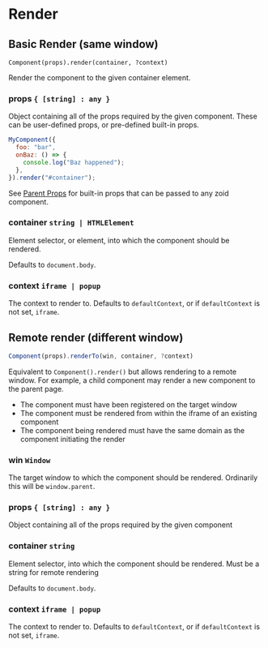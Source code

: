 # Render

## Basic Render (same window)

```javacript
Component(props).render(container, ?context)
```

Render the component to the given container element.

### props `{ [string] : any }`

Object containing all of the props required by the given component. These can be user-defined props, or pre-defined built-in props.

```javascript
MyComponent({
  foo: "bar",
  onBaz: () => {
    console.log("Baz happened");
  },
}).render("#container");
```

See [Parent Props](./parent-props.md) for built-in props that can be passed to any zoid component.

### container `string | HTMLElement`

Element selector, or element, into which the component should be rendered.

Defaults to `document.body`.

### context `iframe | popup`

The context to render to. Defaults to `defaultContext`, or if `defaultContext` is not set, `iframe`.

## Remote render (different window)

```javascript
Component(props).renderTo(win, container, ?context)
```

Equivalent to `Component().render()` but allows rendering to a remote window. For example, a child component may render a new component to the parent page.

- The component must have been registered on the target window
- The component must be rendered from within the iframe of an existing component
- The component being rendered must have the same domain as the component initiating the render

### win `Window`

The target window to which the component should be rendered. Ordinarily this will be `window.parent`.

### props `{ [string] : any }`

Object containing all of the props required by the given component

### container `string`

Element selector, into which the component should be rendered. Must be a string for remote rendering

Defaults to `document.body`.

### context `iframe | popup`

The context to render to. Defaults to `defaultContext`, or if `defaultContext` is not set, `iframe`.
